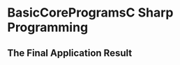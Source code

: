 # BasicCoreProgramsC Sharp Programming
<html>  
  <head>  
    <h2>The Final Application Result</h2>
 </head>  
  <body>  
    <div style="text-align: center">
       <a href="link">
          <img src=""https://github.com/Pra3496/BasicCoreProgramsCShp/blob/main/BasicCore.PNG" " align="center"></a>
    </div>
   
  </body>  
</html>    
